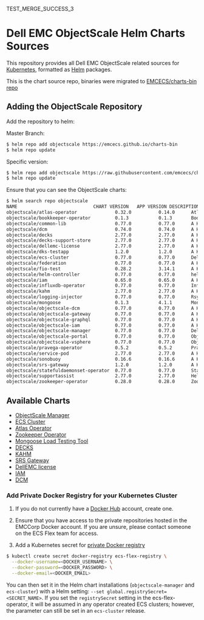 TEST_MERGE_SUCCESS_3
# Dell EMC ObjectScale Helm Charts Sources

This repository provides all Dell EMC ObjectScale related sources for [Kubernetes](http://kubernetes.io), formatted as [Helm](https://helm.sh) packages.

This is the chart source repo, binaries were migrated to [EMCECS/charts-bin repo](https://github.com/EMCECS/charts-bin) 

## Adding the ObjectScale Repository

Add the repository to helm:

Master Branch:
```bash
$ helm repo add objectscale https://emcecs.github.io/charts-bin
$ helm repo update
```

Specific version:
```bash
$ helm repo add objectscale https://raw.githubusercontent.com/emcecs/charts-bin/<version tag>/docs
$ helm repo update
```

Ensure that you can see the ObjectScale charts:

```bash
$ helm search repo objectscale
NAME                          	CHART VERSION	APP VERSION	DESCRIPTION                                       
objectscale/atlas-operator            	0.32.0       	0.14.0     	Atlas operator deploys a custom resource for an...
objectscale/bookkeeper-operator       	0.1.3        	0.1.3      	Bookkeeper Operator Helm chart for Kubernetes     
objectscale/common-lib                	0.77.0       	0.77.0     	A Helm chart for Kubernetes                       
objectscale/dcm                       	0.74.0       	0.74.0     	A Helm chart for Dell EMC DCM                     
objectscale/decks                     	2.77.0       	2.77.0     	A Helm chart for Dell EMC Common Kubernetes Ser...
objectscale/decks-support-store       	2.77.0       	2.77.0     	A Helm chart for Dell EMC Common Kubernetes Ser...
objectscale/dellemc-license           	2.77.0       	2.77.0     	A Helm chart for applying a Dell EMC License fo...
objectscale/dks-testapp               	1.2.0        	1.2.0      	A Helm chart for DKS (DECKS, KAHM, and SRSGatew...
objectscale/ecs-cluster               	0.77.0       	0.77.0     	Dell EMC ObjectScale is highly scalable, and hi...
objectscale/federation                	0.77.0       	0.77.0     	A Helm chart for Dell EMC Federation Service      
objectscale/fio-test                  	0.28.2       	3.14.1     	A Helm chart for Kubernetes Applications Health...
objectscale/helm-controller           	0.77.0       	0.77.0     	helm-controller runs inside the cluster and act...
objectscale/iam                       	0.65.0       	0.65.0     	A Helm chart for Dell EMC IAM                     
objectscale/influxdb-operator         	0.77.0       	0.77.0     	InfluxDB Operator deploys operator pod which is...
objectscale/kahm                      	2.77.0       	2.77.0     	A Helm chart for Kubernetes Applications Health...
objectscale/logging-injector          	0.77.0       	0.77.0     	Rsyslog client sidecar injector                   
objectscale/mongoose                  	0.1.3        	4.1.1      	Mongoose is a horizontally scalable and configu...
objectscale/objectscale-dcm           	0.77.0       	0.77.0     	A Helm chart for Dell EMC DCM                     
objectscale/objectscale-gateway       	0.77.0       	0.77.0     	A Helm chart for Dell EMC Objectscale Gateway     
objectscale/objectscale-graphql       	0.77.0       	0.77.0     	A Helm chart for Kubernetes                       
objectscale/objectscale-iam           	0.77.0       	0.77.0     	A Helm chart for Dell EMC IAM                     
objectscale/objectscale-manager       	0.77.0       	0.77.0     	Dell EMC ObjectScale is highly scalable, and hi...
objectscale/objectscale-portal        	0.77.0       	0.77.0     	ObjectScale Portal                                
objectscale/objectscale-vsphere       	0.77.0       	0.77.0     	ObjectScale VMware vSphere Plugin                 
objectscale/pravega-operator          	0.5.2        	0.5.2      	Pravega Operator Helm chart for Kubernetes        
objectscale/service-pod               	2.77.0       	2.77.0     	A Helm chart for Dell EMC Service Pod             
objectscale/sonobuoy                  	0.16.6       	0.16.6     	A Helm chart for sonobuoy                         
objectscale/srs-gateway               	1.2.0        	1.2.0      	A Helm chart for Dell EMC SRS Gateway Custom Re...
objectscale/statefuldaemonset-operator	0.77.0       	0.77.0     	StatefulDaemonSet operator deploys operator pod...
objectscale/supportassist             	2.77.0       	2.77.0     	Helm chart for Dell SupportAssist ESE             
objectscale/zookeeper-operator        	0.28.0       	0.28.0     	Zookeeper operator deploys a custom resource fo...
```

## Available Charts

* [ObjectScale Manager](objectscale-manager)
* [ECS Cluster](ecs-cluster)
* [Atlas Operator](atlas-operator)
* [Zookeeper Operator](zookeeper-operator)
* [Mongoose Load Testing Tool](mongoose)
* [DECKS](decks)
* [KAHM](kahm)
* [SRS Gateway](srs-gateway)
* [DellEMC license](dellemc-license)
* [IAM](objectscale-iam)
* [DCM](objectscale-dcm)

### Add Private Docker Registry for your Kubernetes Cluster

1. If you do not currently have a [Docker Hub](https://hub.docker.com) account, create one.

2. Ensure that you have access to the private repositories hosted in the EMCCorp Docker account. If you are unsure, please contact someone on the ECS Flex team for access.

3. Add a Kubernetes secret for [private Docker registry](https://kubernetes.io/docs/concepts/containers/images/#specifying-imagepullsecrets-on-a-pod)

```bash
$ kubectl create secret docker-registry ecs-flex-registry \
  --docker-username=<DOCKER_USERNAME> \
  --docker-password=<DOCKER_PASSWORD> \
  --docker-email=<DOCKER_EMAIL>
```

You can then set it in the Helm chart installations (`objectscale-manager` and `ecs-cluster`) with a Helm setting: `--set global.registrySecret=<SECRET_NAME>`.  If you set the `registrySecret` setting in the ecs-flex-operator, it will be assumed in any operator created ECS clusters; however, the parameter can still be set in an `ecs-cluster` release.

